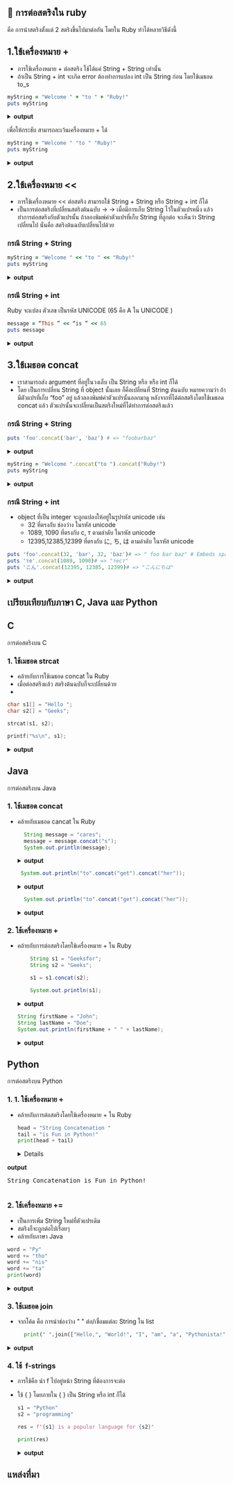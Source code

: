 ## 📕 การต่อสตริงใน ruby

คือ การนำสตริงตั้งแต่ 2 สตริงขึ้นไปมาต่อกัน โดยใน Ruby ทำได้หลายวิธีดังนี้


## 1.ใช้เครื่องหมาย +
  - การใช้เครื่องหมาย + ต่อสตริง ใช้ได้แค่ String + String เท่านั้น
  - ถ้าเป็น String + int จะเกิด error ต้องทำการแปลง int เป็น String ก่อน โดยใช้เมธอด to_s


```ruby
myString = "Welcome " + "to " + "Ruby!"
puts myString
```

<details close>
 <summary><b>output</b></summary>
 <pre>
 Welcome to Ruby!
 </pre>
</details>


เพื่อให้กระชับ สามารถละเว้นเครื่องหมาย + ได้
```ruby
myString = "Welcome " "to " "Ruby!"
puts myString
```

<details close>
 <summary><b>output</b></summary>
 <pre>
 Welcome to Ruby!
 </pre>
</details>


## 2.ใช้เครื่องหมาย <<
  - การใช้เครื่องหมาย << ต่อสตริง สามารถใช้ String + String หรือ String + int ก็ได้
  - เป็นการต่อสตริงที่เปลี่ยนสตริงต้นฉบับ -> → เมื่อมีการเก็บ String ไว้ในตัวแปรหนึ่ง แล้วทำการต่อสตริงกับตัวแปรนั้น
    ถ้าลองพิมพ์ค่าตัวแปรที่เก็บ String ที่ถูกต่อ จะเห็นว่า String เปลี่ยนไป นั่นคือ สตริงต้นฉบับเปลี่ยนไปด้วย


### กรณี String + String

```ruby
myString = "Welcome " << "to " << "Ruby!"
puts myString
```

<details close>
 <summary><b>output</b></summary>
 <pre>
 Welcome to Ruby!
 </pre>
</details>

### กรณี String + int
  Ruby จะแปลง ตัวเลข เป็นรหัส UNICODE (65 คือ A ใน UNICODE )

```ruby
message = “This ” << “is ” << 65
puts message
```

<details close>
 <summary><b>output</b></summary>
 <pre>
 This is A
 </pre>
</details>

## 3.ใช้เมธอด concat
  - เราสามารถส่ง argument ที่อยู่ในวงเล็บ เป็น String หรือ หรือ int ก็ได้
  - โดย เป็นการเปลี่ยน String ที่ object นั้นเลย ก็คือเปลี่ยนที่ String ต้นฉบับ
    หมายความว่า ถ้ามีตัวแปรที่เก็บ “foo” อยู่
    แล้วลองพิมพ์ค่าตัวแปรนั้นออกมาดู หลังจากที่ได้ต่อสตริงโดยใช้เมธอด concat แล้ว
    ตัวแปรนั้นจะเปลี่ยนเป็นสตริงใหม่ที่ได้ทำการต่อสตริงแล้ว

### กรณี String + String
```ruby
puts 'foo'.concat('bar', 'baz') # => "foobarbaz"
```
<details close>
 <summary><b>output</b></summary>
 <pre>
 foobarbaz
 </pre>
</details>

```ruby
myString = "Welcome ".concat("to ").concat("Ruby!")
puts myString
```
<details close>
 <summary><b>output</b></summary>
 <pre>
 Welcome to Ruby!
 </pre>
</details>

### กรณี String + int
  - object ที่เป็น integer จะถูกแปลงให้อยู่ในรูปรหัส unicode เช่น
     - 32 ที่ตรงกับ ช่องว่าง ในรหัส unicode
     - 1089, 1090 ที่ตรงกับ с, т ตามลำดับ ในรหัส unicode
     - 12395,12385,12399 ที่ตรงกับ に, ち, は ตามลำดับ ในรหัส unicode
   
  ```ruby
puts 'foo'.concat(32, 'bar', 32, 'baz')# => " foo bar baz" # Embeds spaces.
puts 'те'.concat(1089, 1090)# => "тест"
puts 'こん'.concat(12395, 12385, 12399)# => "こんにちは"
```
<details close>
 <summary><b>output</b></summary>
 <pre>
 foo bar baz
 тест
 こんにちは
 </pre>
</details>

## เปรียบเทียบกับภาษา C, Java และ Python

## C
การต่อสตริงบน C
### 1. ใช้เมธอด strcat
  - คล้ายกับการใช้เมธอด concat ใน Ruby
  - เมื่อต่อสตริงแล้ว สตริงต้นฉบับก็จะเปลี่ยนด้วย
  - 
  ```c
char s1[] = "Hello ";
char s2[] = "Geeks";

strcat(s1, s2);

printf("%s\n", s1); 
```

<details close>
 <summary><b>output</b></summary>
 <pre>
Hello Geeks
 </pre>
</details>




## Java
การต่อสตริงบน Java
### 1. ใช้เมธอด concat
  - คล้ายกับเมธอด cancat ใน Ruby
    ```java
      String message = "cares";
      message = message.concat("s");
      System.out.println(message);
     ```

    <details close>
       <summary><b>output</b></summary>
         <pre>
             caress
         </pre>
    </details>

     ```java
      System.out.println("to".concat("get").concat("her"));
     ```

    <details close>
       <summary><b>output</b></summary>
         <pre>
             together
         </pre>
    </details>

    ```java
      System.out.println("to".concat("get").concat("her"));
     ```

    <details close>
       <summary><b>output</b></summary>
         <pre>
             together
         </pre>
    </details>




### 2. ใช้เครื่องหมาย +
  - คล้ายกับการต่อสตริงโดยใช้เครื่องหมาย + ใน Ruby
    
    ```java
        String s1 = "Geeksfor";
        String s2 = "Geeks";
    
        s1 = s1.concat(s2);
    
        System.out.println(s1);
    ```
    <details close>
       <summary><b>output</b></summary>
         <pre>
            GeeksforGeeks
         </pre>
    </details>
    
        
    
    ```java
    String firstName = "John";
    String lastName = "Doe";
    System.out.println(firstName + " " + lastName);
    ```
    <details close>
       <summary><b>output</b></summary>
         <pre>
            John Doe
         </pre>
    </details>



## Python
การต่อสตริงบน Python
### 1. 1. ใช้เครื่องหมาย +
  - คล้ายกับการต่อสตริงโดยใช้เครื่องหมาย + ใน Ruby
    
    ```python
    head = "String Concatenation "
    tail = "is Fun in Python!"
    print(head + tail)
    ```
    <details close>
 <summary><b>output</b></summary>
 <pre>
String Concatenation is Fun in Python!
 </pre>
</details>
    

### 2. ใช้เครื่องหมาย +=

- เป็นการเพิ่ม String ใหม่ที่ตัวแปรเดิม
- สตริงก็จะถูกต่อไปเรื่อยๆ
- คล้ายกับภาษา Java

```python
word = "Py"
word += "tho"
word += "nis"
word += "ta"
print(word)
```
   <details close>
 <summary><b>output</b></summary>
 <pre>
Pythonista
 </pre>
</details>


### 3. ใช้เมธอด join
  - จากโค้ด คือ การนำช่องว่าง " " ต่อ/เชื่อมแต่ละ String ใน list

    ```python
      print(" ".join(["Hello,", "World!", "I", "am", "a", "Pythonista!"]))
    ```
<details close>
<summary><b>output</b></summary>
 <pre>
   Hello, World! I am a Pythonista!
 </pre>
</details>

### 4. ใช้  f-strings
  - การใช้คือ นำ f ไปอยู่หน้า String ที่ต้องการจะต่อ
  - ใช้ { } โดยภายใน { } เป็น String หรือ int ก็ได้

      ```python
      s1 = "Python"
      s2 = "programming"

      res = f"{s1} is a popular language for {s2}"

      print(res)
      ```
      <details close>
      <summary><b>output</b></summary>
       <pre>
          Python is a popular language for programming
      </details>


## แหล่งที่มา









